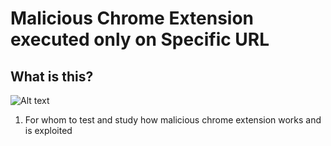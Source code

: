 
# Malicious Chrome Extension executed only on Specific URL

## What is this?
![Alt text](/Users/sutie/Desktop/maliciousExtension.png "Example")

1. For whom to test and study how malicious chrome extension works and is exploited





